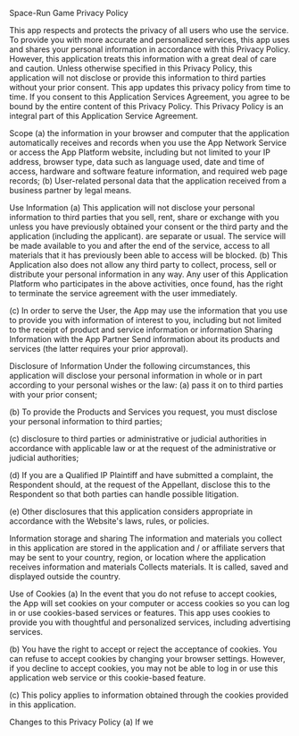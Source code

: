 Space-Run Game Privacy Policy

This app respects and protects the privacy of all users who use the service. To provide you with more accurate and personalized services, this app uses and shares your personal information in accordance with this Privacy Policy. However, this application treats this information with a great deal of care and caution. Unless otherwise specified in this Privacy Policy, this application will not disclose or provide this information to third parties without your prior consent. This app updates this privacy policy from time to time. If you consent to this Application Services Agreement, you agree to be bound by the entire content of this Privacy Policy. This Privacy Policy is an integral part of this Application Service Agreement.

Scope (a) the information in your browser and computer that the application automatically receives and records when you use the App Network Service or access the App Platform website, including but not limited to your IP address, browser type, data such as language used, date and time of access, hardware and software feature information, and required web page records;
(b) User-related personal data that the application received from a business partner by legal means.

Use Information (a) This application will not disclose your personal information to third parties that you sell, rent, share or exchange with you unless you have previously obtained your consent or the third party and the application (including the applicant). are separate or usual. The service will be made available to you and after the end of the service, access to all materials that it has previously been able to access will be blocked.
(b) This Application also does not allow any third party to collect, process, sell or distribute your personal information in any way. Any user of this Application Platform who participates in the above activities, once found, has the right to terminate the service agreement with the user immediately.

(c) In order to serve the User, the App may use the information that you use to provide you with information of interest to you, including but not limited to the receipt of product and service information or information Sharing Information with the App Partner Send information about its products and services (the latter requires your prior approval).

Disclosure of Information Under the following circumstances, this application will disclose your personal information in whole or in part according to your personal wishes or the law:
(a) pass it on to third parties with your prior consent;

(b) To provide the Products and Services you request, you must disclose your personal information to third parties;

(c) disclosure to third parties or administrative or judicial authorities in accordance with applicable law or at the request of the administrative or judicial authorities;

(d) If you are a Qualified IP Plaintiff and have submitted a complaint, the Respondent should, at the request of the Appellant, disclose this to the Respondent so that both parties can handle possible litigation.

(e) Other disclosures that this application considers appropriate in accordance with the Website's laws, rules, or policies.

Information storage and sharing The information and materials you collect in this application are stored in the application and / or affiliate servers that may be sent to your country, region, or location where the application receives information and materials Collects materials. It is called, saved and displayed outside the country.

Use of Cookies (a) In the event that you do not refuse to accept cookies, the App will set cookies on your computer or access cookies so you can log in or use cookies-based services or features. This app uses cookies to provide you with thoughtful and personalized services, including advertising services.

(b) You have the right to accept or reject the acceptance of cookies. You can refuse to accept cookies by changing your browser settings. However, if you decline to accept cookies, you may not be able to log in or use this application web service or this cookie-based feature.

(c) This policy applies to information obtained through the cookies provided in this application.

Changes to this Privacy Policy (a) If we

